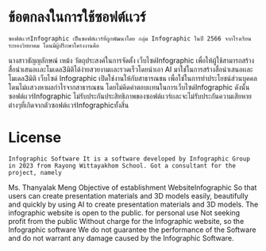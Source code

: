 # ข้อตกลงในการใช้ซอฟต์เเวร์

    ซอฟต์เเวร์Infographic เป็นซอฟต์เเวร์ที่ถูกพัฒนาโดย กลุ่ม Infographic ในปี 2566 จากโรงเรียนระยองวิทยาคม โดนมีผู้ปรึกษาโครงงานคือ 
นางสาวธัญญลักษณ์ เหม้ง วัตถุประสงค์ในการจัดตั้ง เว็บไซด์Infographic
เพื่อให้ผู้ใช้สามารถสร้างสื่อนําเสนอเเละโมเดล3มิติได้ง่ายสวยงามเเละรวดเร็วโดยนําเอา AI มาใช่ในการสร้างสื่อนําเสนอเเละโมเดล3มิติ 
เว็บไซด์ Infographic เปิดใช่งานให้กับสาธารณชน เพื่อใช่ในการทําประโยชน์ส่วนบุคคล โดนไม่เเสวงหาผลกําไรจากสาธารณชน โดยไม่คิดค่าตอบเเทนในการเว็บไซด์Infographic ดังนั้น ซอฟต์เเวร์Infographic ไม่รับประกันประสิทธิภาพของซอฟต์เเวร์เเละจะไม่รับประกันความเสียหายต่างๆที่เกิดจากตัวซอฟต์เเวร์Infographicทั้งสิ่น


# License

    Infographic Software It is a software developed by Infographic Group in 2023 from Rayong Wittayakhom School. Got a consultant for the project, namely
Ms. Thanyalak Meng Objective of establishment WebsiteInfographic
So that users can create presentation materials and 3D models easily, beautifully and quickly by using AI to create presentation materials and 3D models.
The infographic website is open to the public. for personal use Not seeking profit from the public Without charge for the Infographic website, so the Infographic software We do not guarantee the performance of the Software and do not warrant any damage caused by the Infographic Software.